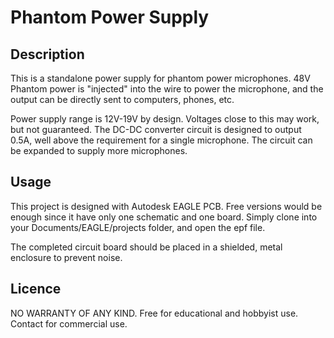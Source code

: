 # Phantom Power Supply
## Description
This is a standalone power supply for phantom power microphones. 48V Phantom power is "injected" into the wire to power the microphone, and the output can be directly sent to computers, phones, etc.

Power supply range is 12V-19V by design. Voltages close to this may work, but not guaranteed. The DC-DC converter circuit is designed to output 0.5A, well above the requirement for a single microphone. The circuit can be expanded to supply more microphones.

## Usage
This project is designed with Autodesk EAGLE PCB. Free versions would be enough since it have only one schematic and one board. Simply clone into your Documents/EAGLE/projects folder, and open the epf file.

The completed circuit board should be placed in a shielded, metal enclosure to prevent noise.

## Licence
NO WARRANTY OF ANY KIND. Free for educational and hobbyist use. Contact for commercial use.
